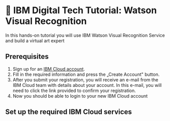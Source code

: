 # :sunrise: IBM Digital Tech Tutorial: Watson Visual Recognition
In this hands-on tutorial you will use IBM Watson Visual Recognition Service and build a virtual art expert

## Prerequisites
1. Sign up for an [IBM Cloud account](https://cloud.ibm.com/registration).
2. Fill in the required information and press the „Create Account" button.
3. After you submit your registration, you will receive an e-mail from the IBM Cloud team with details about your account. In this e-mail, you will need to click the link provided to confirm your registration.
4. Now you should be able to login to your new IBM Cloud account

## Set up the required IBM Cloud services
